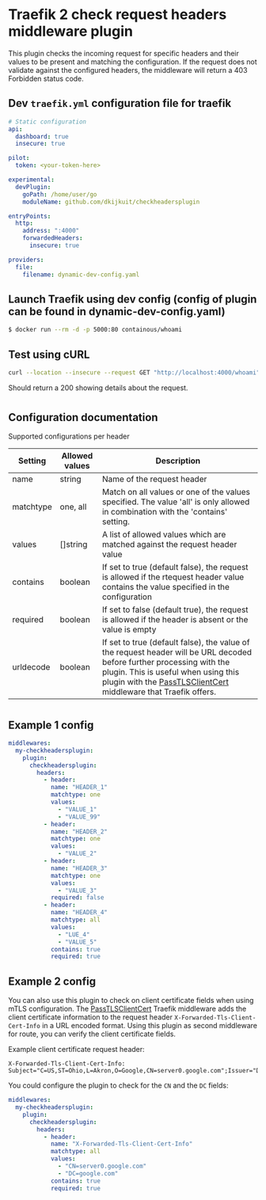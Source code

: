# Traefik 2 check request headers middleware plugin

This plugin checks the incoming request for specific headers and their values to be present and matching the configuration. If the request does not validate against the configured headers, the middleware will return a 403 Forbidden status code.

## Dev `traefik.yml` configuration file for traefik

```yaml
# Static configuration
api:
  dashboard: true
  insecure: true

pilot:
  token: <your-token-here>

experimental:
  devPlugin:
    goPath: /home/user/go
    moduleName: github.com/dkijkuit/checkheadersplugin

entryPoints:
  http:
    address: ":4000"
    forwardedHeaders:
      insecure: true

providers:
  file:
    filename: dynamic-dev-config.yaml

```

## Launch Traefik using dev config (config of plugin can be found in dynamic-dev-config.yaml)
```bash
$ docker run --rm -d -p 5000:80 containous/whoami
```

## Test using cURL
```bash
curl --location --insecure --request GET "http://localhost:4000/whoami" --header "HEADER_1: VALUE_99" --header "HEADER_2: VALUE_2" --header "HEADER_3: VALUE_3" --header "HEADER_4: VALUE_X_and_VALUE_4_and_VALUE_5_AND_6" 
```

Should return a 200 showing details about the request.

#
## Configuration documentation

Supported configurations per header

| Setting | Allowed values | Description |
|---|---|---|
| name | string | Name of the request header |
| matchtype | one, all | Match on all values or one of the values specified. The value 'all' is only allowed in combination with the 'contains' setting.|
| values | []string | A list of allowed values which are matched against the request header value|
| contains | boolean | If set to true (default false), the request is allowed if the rtequest header value contains the value specified in the configuration |
| required | boolean | If set to false (default true), the request is allowed if the header is absent or the value is empty|
| urldecode | boolean | If set to true (default false), the value of the request header will be URL decoded before further processing with the plugin. This is useful when using this plugin with the [PassTLSClientCert](https://doc.traefik.io/traefik/middlewares/passtlsclientcert/) middleware that Traefik offers.

#
## Example 1 config
```yaml
middlewares:
  my-checkheadersplugin:
    plugin:
      checkheadersplugin:
        headers:
          - header:
            name: "HEADER_1"
            matchtype: one
            values: 
              - "VALUE_1"
              - "VALUE_99"
          - header:
            name: "HEADER_2"
            matchtype: one
            values: 
              - "VALUE_2"
          - header:
            name: "HEADER_3"
            matchtype: one
            values: 
              - "VALUE_3"
            required: false
          - header:
            name: "HEADER_4"
            matchtype: all
            values: 
              - "LUE_4"
              - "VALUE_5"
            contains: true
            required: true
```

## Example 2 config
You can also use this plugin to check on client certificate fields when using mTLS configuration. The [PassTLSClientCert](https://doc.traefik.io/traefik/middlewares/passtlsclientcert/) Traefik middleware adds the client certificate information to the request header `X-Forwarded-Tls-Client-Cert-Info` in a URL encoded format. Using this plugin as second middleware for route, you can verify the client certificate fields.

Example client certificate request header:
```http
X-Forwarded-Tls-Client-Cert-Info: Subject="C=US,ST=Ohio,L=Akron,O=Google,CN=server0.google.com";Issuer="DC=us,DC=google.com,DC=com,CN=GoogleRootCA";NB="1687386830";NA="1750458830";SAN="server0.google.com"
```

You could configure the plugin to check for the `CN` and the `DC` fields:
```yaml
middlewares:
  my-checkheadersplugin:
    plugin:
      checkheadersplugin:
        headers:
          - header:
            name: "X-Forwarded-Tls-Client-Cert-Info"
            matchtype: all
            values: 
              - "CN=server0.google.com"
              - "DC=google.com"
            contains: true
            required: true
```


